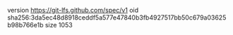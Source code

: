version https://git-lfs.github.com/spec/v1
oid sha256:3da5ec48d8918ceddf5a577e47840b3fb4927517bb50c679a03625b98b766e1b
size 1053
